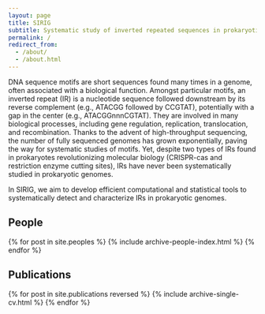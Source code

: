 ```yaml
---
layout: page
title: SIRIG
subtitle: Systematic study of inverted repeated sequences in prokaryotic genomes
permalink: /
redirect_from:
  - /about/
  - /about.html
---
```



DNA sequence motifs are short sequences found many times in a genome, often
associated with a biological function. Amongst particular motifs, an inverted
repeat (IR) is a nucleotide sequence followed downstream by its reverse
complement (e.g., ATACGG followed by CCGTAT), potentially with a gap in the
center (e.g., ATACGGnnnCGTAT). They are involved in many biological processes,
including gene regulation, replication, translocation, and recombination.
Thanks to the advent of high-throughput sequencing, the number of fully
sequenced genomes has grown exponentially, paving the way for systematic
studies of motifs. Yet, despite two types of IRs found in prokaryotes
revolutionizing molecular biology (CRISPR-cas and restriction enzyme cutting
sites), IRs have never been systematically studied in prokaryotic genomes.

In SIRIG, we aim to develop efficient computational and statistical tools to
systematically detect and characterize IRs in prokaryotic genomes. 

## People

<div class="block">
{% for post in site.peoples %}
    {% include archive-people-index.html %}
{% endfor %}

<br />
  
</div>




## Publications

<div class="block">

{% for post in site.publications reversed %}
    {% include archive-single-cv.html %}
{% endfor %}
</div>

